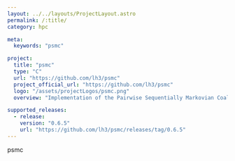 ```yaml
---
layout: ../../layouts/ProjectLayout.astro
permalink: /:title/
category: hpc

meta:
  keywords: "psmc"

project:
  title: "psmc"
  type: "C"
  url: "https://github.com/lh3/psmc"
  project_official_url: "https://github.com/lh3/psmc"
  logo: "/assets/projectLogos/psmc.png"
  overview: "Implementation of the Pairwise Sequentially Markovian Coalescent (PSMC) model"

supported_releases:
  - release:
    version: "0.6.5"
    url: "https://github.com/lh3/psmc/releases/tag/0.6.5"
---
```


<p>psmc</p>
